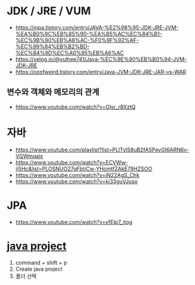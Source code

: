 # JDK / JRE / VUM
- https://inpa.tistory.com/entry/JAVA-%E2%98%95-JDK-JRE-JVM-%EA%B0%9C%EB%85%90-%EA%B5%AC%EC%84%B1-%EC%9B%90%EB%A6%AC-%F0%9F%92%AF-%EC%99%84%EB%B2%BD-%EC%B4%9D%EC%A0%95%EB%A6%AC
- https://velog.io/@yulhee741/Java-%EC%9E%90%EB%B0%94-JVM-JDK-JRE
- https://ozofweird.tistory.com/entry/Java-JVM-JDK-JRE-JAR-vs-WAR
## 변수와 객체와 메모리의 관계
- https://www.youtube.com/watch?v=GIsr_r8XztQ

# 자바 
- https://www.youtube.com/playlist?list=PLlTylS8uB2fA5PevGI6ARN6v-VQWmqaix
- https://www.youtube.com/watch?v=ECVWw-ij5Hc&list=PLOSNUO27qFbtjCw-YHcmtfZAkE79HZSOO
- https://www.youtube.com/watch?v=iN22AgS_Chk
- https://www.youtube.com/watch?v=kj33guVJuso

# JPA
- https://www.youtube.com/watch?v=yfElp7_jtog



# [java project](https://code.visualstudio.com/docs/java/java-tutorial)
1. command + shift + p 
2. Create java project 
3. 폴더 선택 